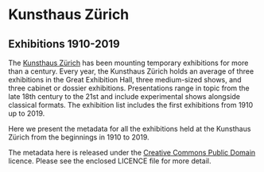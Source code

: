Kunsthaus Zürich
================

## Exhibitions 1910-2019

The [Kunsthaus Zürich](http://www.kunsthaus.ch/) has been mounting temporary exhibitions for more than a century. Every year, the Kunsthaus Zürich holds an average of three exhibitions in the Great Exhibition Hall, three medium-sized shows, and three cabinet or dossier exhibitions. Presentations range in topic from the late 18th century to the 21st and include experimental shows alongside classical formats. The exhibition list includes the first exhibitions from 1910 up to 2019. 

Here we present the metadata for all the exhibitions held at the Kunsthaus Zürich from the beginnings in 1910 to 2019.

The metadata here is released under the [Creative Commons Public Domain](https://creativecommons.org/publicdomain/mark/1.0/deed.de) licence. Please see the enclosed LICENCE file for more detail.
